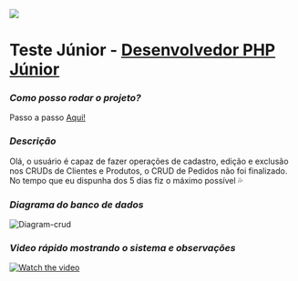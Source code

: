 [![](https://dotlib.com/theme/img/logos/logo.png)](http://www.dotlib.com)

# Teste Júnior - [Desenvolvedor PHP Júnior](teste-junior.md)


### *Como posso rodar o projeto?*
Passo a passo [Aqui!](crud/README.md) 

### *Descrição*
Olá, o usuário é capaz de fazer operações de cadastro, edição e exclusão nos CRUDs de Clientes e Produtos, o CRUD de Pedidos não foi finalizado. No tempo que eu dispunha dos 5 dias fiz o máximo possível :sweat_drops:

### *Diagrama do banco de dados*
![Diagram-crud](https://user-images.githubusercontent.com/61431715/155819556-e88f85e3-1cf7-4a9f-9640-1bb8396949ce.png)

### *Video rápido mostrando o sistema e observações*
[![Watch the video](https://i.imgur.com/vKb2F1B.png)](https://www.youtube.com/watch?v=II3568sxCzk&list=RDII3568sxCzk&start_radio=1)
